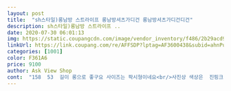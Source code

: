 ```yaml
---
layout: post 
title:  "sh스타일)롱남방 스트라이프 롱남방셔츠가디건 롱남방셔츠가디건디건" 
description: sh스타일)롱남방 스트라이프 ..
date: 2020-07-30 06:01:13 
img: https://static.coupangcdn.com/image/vendor_inventory/f486/2b29acd9eb58f3f431578eb3069cfa0b075400afdcbe865c5a75846ed70c.jpg 
linkUrl: https://link.coupang.com/re/AFFSDP?lptag=AF3600438&subid=ahnPublicAsk&pageKey=290538242&itemId=919445194&vendorItemId=71102644325&traceid=V0-113-34a219e97d56876c 
categories: [1001] 
color: F361A6 
price: 9100 
author: Ask View Shop 
cont:  "158  53  길이 롱으로 좋구요 사이즈는 팍시형이네요<br/>사진상 색상은  진핑크인데  상품은  연한핑크라 별두개뺐네요     이가격에 소제는  괜찮아요  제가키  157에 몸무게  52 55싸이즈입는데  길이도길고  싸이저커요<br/>색갈 이뻐요 어찌하던 스트라이프좋아하는 사람은 완저 대박<br/>포장깔끔하고 디자인,색상,재질 모두 맘에 들어요 여름에도 충분히 입을 수 있고 화면보다 연한 핑크라 훨씬 예뻐요 가성비짱!!! 강추입니다<br/>" 
---
```

